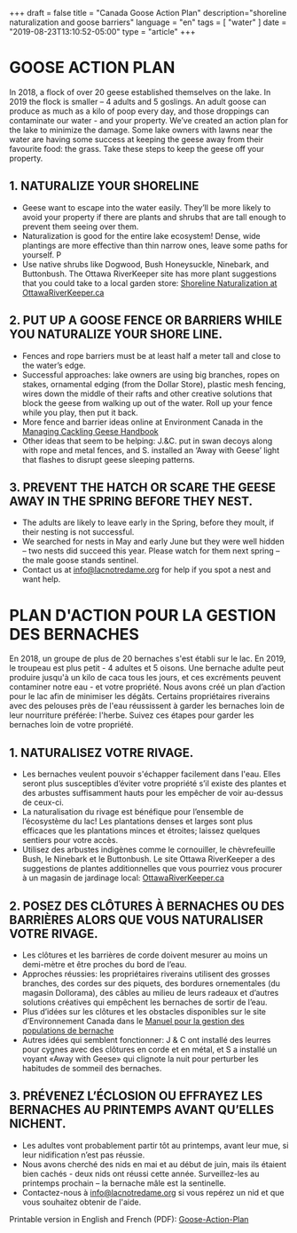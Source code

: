 +++
draft = false
title = "Canada Goose Action Plan"
description="shoreline naturalization and goose barriers"
language = "en"
tags = [
    "water"
]
date = "2019-08-23T13:10:52-05:00"
type = "article"
+++
<!-- markdownlint-disable MD033 MD041 MD002 MD026-->

# GOOSE ACTION PLAN

In 2018, a flock of over 20 geese established themselves on the lake. In 2019 the flock is smaller – 4 adults and 5 goslings. An adult goose can produce as much as a kilo of poop every day, and those droppings can contaminate our water - and your property. We’ve created an action plan for the lake to minimize the damage.
Some lake owners with lawns near the water are having some success at keeping the geese away from their favourite food: the grass.  Take these steps to keep the geese off your property.  
## 1. NATURALIZE YOUR SHORELINE   
*	Geese want to escape into the water easily. They’ll be more likely to avoid your property if there are plants and shrubs that are tall enough to prevent them seeing over them.  
*	Naturalization is good for the entire lake ecosystem! Dense, wide plantings are more effective than thin narrow ones, leave some paths for yourself. P
*	Use native shrubs like Dogwood, Bush Honeysuckle, Ninebark, and Buttonbush. The Ottawa RiverKeeper site has more plant suggestions that you could take to a local garden store: [Shoreline Naturalization at OttawaRiverKeeper.ca](https://www.ottawariverkeeper.ca/publications-2/3_ork_shorelinenature_en_nomarks/)

## 2. PUT UP A GOOSE FENCE OR BARRIERS WHILE YOU NATURALIZE YOUR SHORE LINE. 
*	Fences and rope barriers must be at least half a meter tall and close to the water’s edge. 
*	Successful approaches: lake owners are using big branches, ropes on stakes, ornamental edging (from the Dollar Store), plastic mesh fencing, wires down the middle of their rafts and other creative solutions that block the geese from walking up out of the water. Roll up your fence while you play, then put it back.
*	More fence and barrier ideas online at Environment Canada in the [Managing Cackling Geese Handbook](https://www.canada.ca/en/environment-climate-change/services/migratory-bird-conservation/publications/handbook-managing-cackling-geese-southern/chapter-3.html#_toc07010201)
*	Other ideas that seem to be helping: J.&C. put in swan decoys along with rope and metal fences, and S. installed an ‘Away with Geese’ light that flashes to disrupt geese sleeping patterns.

## 3. PREVENT THE HATCH OR SCARE THE GEESE AWAY IN THE SPRING BEFORE THEY NEST.
*	The adults are likely to leave early in the Spring, before they moult, if their nesting is not successful.
*	We searched for nests in May and early June but they were well hidden – two nests did succeed this year. Please watch for them next spring – the male goose stands sentinel. 
*	Contact us at info@lacnotredame.org for help if you spot a nest and want help.
 

# PLAN D'ACTION POUR LA GESTION DES BERNACHES
 
En 2018, un groupe de plus de 20 bernaches s'est établi sur le lac. En 2019, le troupeau est plus petit - 4 adultes et 5 oisons. Une bernache adulte peut produire jusqu'à un kilo de caca tous les jours, et ces excréments peuvent contaminer notre eau - et votre propriété. Nous avons créé un plan d’action pour le lac afin de minimiser les dégâts.
Certains propriétaires riverains avec des pelouses près de l'eau réussissent à garder les bernaches loin de leur nourriture préférée: l'herbe. Suivez ces étapes pour garder les bernaches loin de votre propriété.

## 1. NATURALISEZ VOTRE RIVAGE.
*	Les bernaches veulent pouvoir s'échapper facilement dans l'eau. Elles seront plus susceptibles d’éviter votre propriété s’il existe des plantes et des arbustes suffisamment hauts pour les empêcher de voir au-dessus de ceux-ci.
*	La naturalisation du rivage est bénéfique pour l’ensemble de l’écosystème du lac! Les plantations denses et larges sont plus efficaces que les plantations minces et étroites; laissez quelques sentiers pour votre accès.
*	Utilisez des arbustes indigènes comme le cornouiller, le chèvrefeuille Bush, le Ninebark et le Buttonbush. Le site Ottawa RiverKeeper a des suggestions de plantes additionnelles que vous pourriez vous procurer à un magasin de jardinage local: [OttawaRiverKeeper.ca](https://www.ottawariverkeeper.ca/fr/publications-2/3_ork_shorelinenature_en_nomarks/)

## 2. POSEZ DES CLÔTURES À BERNACHES OU DES BARRIÈRES ALORS QUE VOUS NATURALISER VOTRE RIVAGE.
*	Les clôtures et les barrières de corde doivent mesurer au moins un demi-mètre et être proches du bord de l’eau.
*	Approches réussies: les propriétaires riverains utilisent des grosses branches, des cordes sur des piquets, des bordures ornementales (du magasin Dollorama), des câbles au milieu de leurs radeaux et d’autres solutions créatives qui empêchent les bernaches de sortir de l’eau.
*	Plus d’idées sur les clôtures et les obstacles disponibles sur le site d’Environnement Canada dans le [Manuel pour la gestion des populations de bernache](https://www.canada.ca/fr/environnement-changement-climatique/services/conservation-oiseaux-migrateurs/publications/manuel-gestion-bernache-hutchins-sud/chapitre-3.html#_toc07010201)
*	Autres idées qui semblent fonctionner: J & C ont installé des leurres pour cygnes avec des clôtures en corde et en métal, et S a installé un voyant «Away with Geese» qui clignote la nuit pour perturber les habitudes de sommeil des bernaches.

## 3. PRÉVENEZ L’ÉCLOSION OU EFFRAYEZ LES BERNACHES AU PRINTEMPS AVANT QU’ELLES NICHENT.
*	Les adultes vont probablement partir tôt au printemps, avant leur mue, si leur nidification n’est pas réussie.
*	Nous avons cherché des nids en mai et au début de juin, mais ils étaient bien cachés - deux nids ont réussi cette année. Surveillez-les au printemps prochain – la bernache mâle est la sentinelle.
* Contactez-nous à info@lacnotredame.org si vous repérez un nid et que vous souhaitez obtenir de l'aide.


Printable version in English and French (PDF): [Goose-Action-Plan](/assets/docs/Goose-Action-Plan-EN-FR-23Aug2019.pdf)